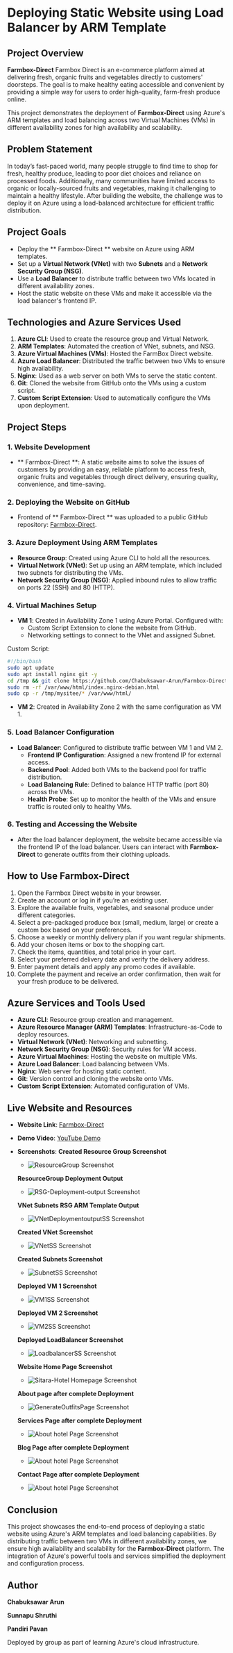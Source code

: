 # Deploying Static Website using Load Balancer by ARM Template

## Project Overview

**Farmbox-Direct** Farmbox Direct is an e-commerce platform aimed at delivering fresh, organic fruits and vegetables directly to customers' doorsteps. The goal is to make healthy eating accessible and convenient by providing a simple way for users to order high-quality, farm-fresh produce online. 

This project demonstrates the deployment of **Farmbox-Direct** using Azure's ARM templates and load balancing across two Virtual Machines (VMs) in different availability zones for high availability and scalability.

## Problem Statement

In today’s fast-paced world, many people struggle to find time to shop for fresh, healthy produce, leading to poor diet choices and reliance on processed foods. Additionally, many communities have limited access to organic or locally-sourced fruits and vegetables, making it challenging to maintain a healthy lifestyle. After building the website, the challenge was to deploy it on Azure using a load-balanced architecture for efficient traffic distribution.

## Project Goals

- Deploy the ** Farmbox-Direct ** website on Azure using ARM templates.
- Set up a **Virtual Network (VNet)** with two **Subnets** and a **Network Security Group (NSG)**.
- Use a **Load Balancer** to distribute traffic between two VMs located in different availability zones.
- Host the static website on these VMs and make it accessible via the load balancer's frontend IP.

## Technologies and Azure Services Used

1. **Azure CLI**: Used to create the resource group and Virtual Network.
2. **ARM Templates**: Automated the creation of VNet, subnets, and NSG.
3. **Azure Virtual Machines (VMs)**: Hosted the FarmBox Direct website.
4. **Azure Load Balancer**: Distributed the traffic between two VMs to ensure high availability.
5. **Nginx**: Used as a web server on both VMs to serve the static content.
6. **Git**: Cloned the website from GitHub onto the VMs using a custom script.
7. **Custom Script Extension**: Used to automatically configure the VMs upon deployment.

## Project Steps

### 1. Website Development
- ** Farmbox-Direct **: A static website aims to solve the issues of customers by providing an easy, reliable platform  to access fresh, organic fruits and vegetables through direct delivery, ensuring quality, convenience, and time-saving.

### 2. Deploying the Website on GitHub
- Frontend of  ** Farmbox-Direct ** was uploaded to a public GitHub repository: [Farmbox-Direct](https://github.com/Chabuksawar-Arun/Farmbox-Direct).

### 3. Azure Deployment Using ARM Templates
- **Resource Group**: Created using Azure CLI to hold all the resources.
- **Virtual Network (VNet)**: Set up using an ARM template, which included two subnets for distributing the VMs.
- **Network Security Group (NSG)**: Applied inbound rules to allow traffic on ports 22 (SSH) and 80 (HTTP).
  
### 4. Virtual Machines Setup
- **VM 1**: Created in Availability Zone 1 using Azure Portal. Configured with:
  - Custom Script Extension to clone the website from GitHub.
  - Networking settings to connect to the VNet and assigned Subnet.
  
 Custom Script:
  ```bash
  #!/bin/bash
  sudo apt update
  sudo apt install nginx git -y
  cd /tmp && git clone https://github.com/Chabuksawar-Arun/Farmbox-Direct
  sudo rm -rf /var/www/html/index.nginx-debian.html
  sudo cp -r /tmp/mysitee/* /var/www/html/
  ```
- **VM 2**: Created in Availability Zone 2 with the same configuration as VM 1.

### 5. Load Balancer Configuration
- **Load Balancer**: Configured to distribute traffic between VM 1 and VM 2.
  - **Frontend IP Configuration**: Assigned a new frontend IP for external access.
  - **Backend Pool**: Added both VMs to the backend pool for traffic distribution.
  - **Load Balancing Rule**: Defined to balance HTTP traffic (port 80) across the VMs.
  - **Health Probe**: Set up to monitor the health of the VMs and ensure traffic is routed only to healthy VMs.

### 6. Testing and Accessing the Website
- After the load balancer deployment, the website became accessible via the frontend IP of the load balancer. Users can interact with **Farmbox-Direct** to generate outfits from their clothing uploads.

## How to Use Farmbox-Direct

1.	Open the Farmbox Direct website in your browser.
2.	Create an account or log in if you’re an existing user.
3.	Explore the available fruits, vegetables, and seasonal produce under different categories.
4.	Select a pre-packaged produce box (small, medium, large) or create a custom box based on your preferences.
5.	Choose a weekly or monthly delivery plan if you want regular shipments.
6.	Add your chosen items or box to the shopping cart.
7.	Check the items, quantities, and total price in your cart.
8.	Select your preferred delivery date and verify the delivery address.
9.	Enter payment details and apply any promo codes if available.
10.	Complete the payment and receive an order confirmation, then wait for your fresh produce to be delivered.

## Azure Services and Tools Used

- **Azure CLI**: Resource group creation and management.
- **Azure Resource Manager (ARM) Templates**: Infrastructure-as-Code to deploy resources.
- **Virtual Network (VNet)**: Networking and subnetting.
- **Network Security Group (NSG)**: Security rules for VM access.
- **Azure Virtual Machines**: Hosting the website on multiple VMs.
- **Azure Load Balancer**: Load balancing between VMs.
- **Nginx**: Web server for hosting static content.
- **Git**: Version control and cloning the website onto VMs.
- **Custom Script Extension**: Automated configuration of VMs.

## Live Website and Resources

- **Website Link**: [Farmbox-Direct](https://dev-farmbox-direct.pantheonsite.io/home)
- **Demo Video**: [YouTube Demo](https://youtube.com/example)
- **Screenshots**:
  **Created Resource Group Screenshot**
  - ![ResourceGroup Screenshot](https://github.com/Chabuksawar-Arun/Farmbox-Direct/blob/main/Az%20resource%20group%20create.png)
    
  **ResourceGroup Deployment Output**
  - ![RSG-Deployment-output Screenshot](https://github.com/Chabuksawar-Arun/Farmbox-Direct/blob/main/resource%20group.jpg)

  **VNet Subnets RSG ARM Template Output**
  - ![VNetDeploymentoutputSS Screenshot](https://github.com/Chabuksawar-Arun/Farmbox-Direct/blob/main/Az%20deployment%20of%20Vnet%20(2).png)

   **Created VNet Screenshot** 
  - ![VNetSS Screenshot](https://github.com/Chabuksawar-Arun/Farmbox-Direct/blob/main/Virtual%20Network.png)

  **Created Subnets Screenshot**
  - ![SubnetSS Screenshot](https://github.com/Chabuksawar-Arun/Farmbox-Direct/blob/main/Vnet%20subnets.png)

   **Deployed VM 1 Screenshot**
  - ![VM1SS Screenshot](https://github.com/Chabuksawar-Arun/Farmbox-Direct/blob/main/Virtual%20Machine%201.png)

  **Deployed VM 2 Screenshot**
  - ![VM2SS Screenshot](https://github.com/Chabuksawar-Arun/Farmbox-Direct/blob/main/Virtual%20Machine%202.png)

  **Deployed LoadBalancer Screenshot**
  - ![LoadbalancerSS Screenshot](https://github.com/Chabuksawar-Arun/Farmbox-Direct/blob/main/Load%20Balancer.png )

  **Website Home Page Screenshot**
  - ![Sitara-Hotel Homepage Screenshot](https://github.com/Chabuksawar-Arun/Farmbox-Direct/blob/main/Homepage.png)

  **About page after complete Deployment**
  - ![GenerateOutfitsPage Screenshot](https://github.com/Chabuksawar-Arun/Farmbox-Direct/blob/main/About%20Page.png )

  **Services Page after complete Deployment**
  - ![About hotel Page Screenshot](https://github.com/Chabuksawar-Arun/Farmbox-Direct/blob/main/Services%20Page.png)
    
  **Blog Page after complete Deployment**
  - ![About hotel Page Screenshot](https://github.com/Chabuksawar-Arun/Farmbox-Direct/blob/main/Blog%20Page.png)
 
  **Contact Page after complete Deployment**
  - ![About hotel Page Screenshot](https://github.com/Chabuksawar-Arun/Farmbox-Direct/blob/main/Contact%20Page.png)


## Conclusion

This project showcases the end-to-end process of deploying a static website using Azure's ARM templates and load balancing capabilities. By distributing traffic between two VMs in different availability zones, we ensure high availability and scalability for the **Farmbox-Direct** platform. The integration of Azure's powerful tools and services simplified the deployment and configuration process.

## Author

**Chabuksawar Arun**  

**Sunnapu Shruthi** 

**Pandiri Pavan** 

Deployed by group as part of learning Azure's cloud infrastructure.

